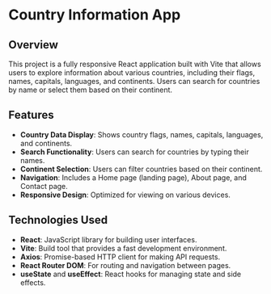 # Country Information App

## Overview
This project is a fully responsive React application built with Vite that allows users to explore information about various countries, including their flags, names, capitals, languages, and continents. Users can search for countries by name or select them based on their continent.

## Features
- **Country Data Display**: Shows country flags, names, capitals, languages, and continents.
- **Search Functionality**: Users can search for countries by typing their names.
- **Continent Selection**: Users can filter countries based on their continent.
- **Navigation**: Includes a Home page (landing page), About page, and Contact page.
- **Responsive Design**: Optimized for viewing on various devices.

## Technologies Used
- **React**: JavaScript library for building user interfaces.
- **Vite**: Build tool that provides a fast development environment.
- **Axios**: Promise-based HTTP client for making API requests.
- **React Router DOM**: For routing and navigation between pages.
- **useState** and **useEffect**: React hooks for managing state and side effects.


